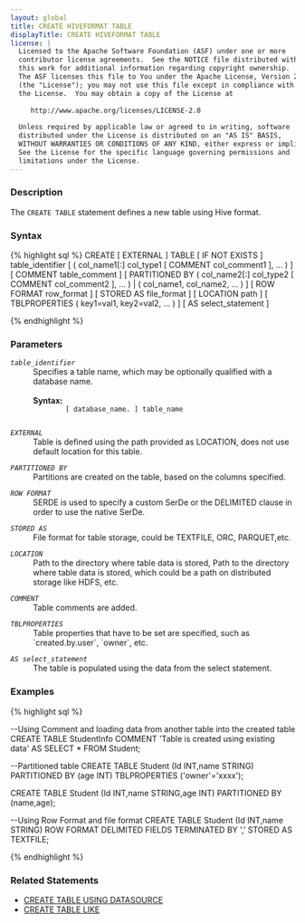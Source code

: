```yaml
---
layout: global
title: CREATE HIVEFORMAT TABLE
displayTitle: CREATE HIVEFORMAT TABLE
license: |
  Licensed to the Apache Software Foundation (ASF) under one or more
  contributor license agreements.  See the NOTICE file distributed with
  this work for additional information regarding copyright ownership.
  The ASF licenses this file to You under the Apache License, Version 2.0
  (the "License"); you may not use this file except in compliance with
  the License.  You may obtain a copy of the License at
 
     http://www.apache.org/licenses/LICENSE-2.0
 
  Unless required by applicable law or agreed to in writing, software
  distributed under the License is distributed on an "AS IS" BASIS,
  WITHOUT WARRANTIES OR CONDITIONS OF ANY KIND, either express or implied.
  See the License for the specific language governing permissions and
  limitations under the License.
---
```

### Description

The `CREATE TABLE` statement defines a new table using Hive format.

### Syntax
{% highlight sql %}
CREATE [ EXTERNAL ] TABLE [ IF NOT EXISTS ] table_identifier
  [ ( col_name1[:] col_type1 [ COMMENT col_comment1 ], ... ) ]
  [ COMMENT table_comment ]
  [ PARTITIONED BY ( col_name2[:] col_type2 [ COMMENT col_comment2 ], ... ) 
      | ( col_name1, col_name2, ... ) ]
  [ ROW FORMAT row_format ]
  [ STORED AS file_format ]
  [ LOCATION path ]
  [ TBLPROPERTIES ( key1=val1, key2=val2, ... ) ]
  [ AS select_statement ]

{% endhighlight %}

### Parameters

<dl>
  <dt><code><em>table_identifier</em></code></dt>
  <dd>
    Specifies a table name, which may be optionally qualified with a database name.<br><br>
    <b>Syntax:</b>
      <code>
        [ database_name. ] table_name
      </code>
  </dd>
</dl>

<dl>
  <dt><code><em>EXTERNAL</em></code></dt>
  <dd>Table is defined using the path provided as LOCATION, does not use default location for this table.</dd>
</dl>

<dl>
  <dt><code><em>PARTITIONED BY</em></code></dt>
  <dd>Partitions are created on the table, based on the columns specified.</dd>
</dl>

<dl>
  <dt><code><em>ROW FORMAT</em></code></dt>
  <dd>SERDE is used to specify a custom SerDe or the DELIMITED clause in order to use the native SerDe.</dd>
</dl>

<dl>
  <dt><code><em>STORED AS</em></code></dt>
    <dd>File format for table storage, could be TEXTFILE, ORC, PARQUET,etc.</dd>
</dl>

<dl>
  <dt><code><em>LOCATION</em></code></dt>
  <dd>Path to the directory where table data is stored, Path to the directory where table data is stored, which could be a path on distributed storage like HDFS, etc.</dd>
</dl>

<dl>
  <dt><code><em>COMMENT</em></code></dt>
  <dd>Table comments are added.</dd>
</dl>

<dl>
  <dt><code><em>TBLPROPERTIES</em></code></dt>
  <dd>
	Table properties that have to be set are specified, such as `created.by.user`, `owner`, etc.
  </dd>
</dl>

<dl>
  <dt><code><em>AS select_statement</em></code></dt>
  <dd>The table is populated using the data from the select statement.</dd>
</dl>


### Examples
{% highlight sql %}

--Using Comment and loading data from another table into the created table
CREATE TABLE StudentInfo
  COMMENT 'Table is created using existing data'
  AS SELECT * FROM Student;

--Partitioned table
CREATE TABLE Student (Id INT,name STRING)
  PARTITIONED BY (age INT)
  TBLPROPERTIES ('owner'='xxxx');

CREATE TABLE Student (Id INT,name STRING,age INT)
  PARTITIONED BY (name,age);

--Using Row Format and file format
CREATE TABLE Student (Id INT,name STRING)
  ROW FORMAT DELIMITED FIELDS TERMINATED BY ','
  STORED AS TEXTFILE;

{% endhighlight %}


### Related Statements
* [CREATE TABLE USING DATASOURCE](sql-ref-syntax-ddl-create-table-datasource.html)
* [CREATE TABLE LIKE](sql-ref-syntax-ddl-create-table-like.html)
